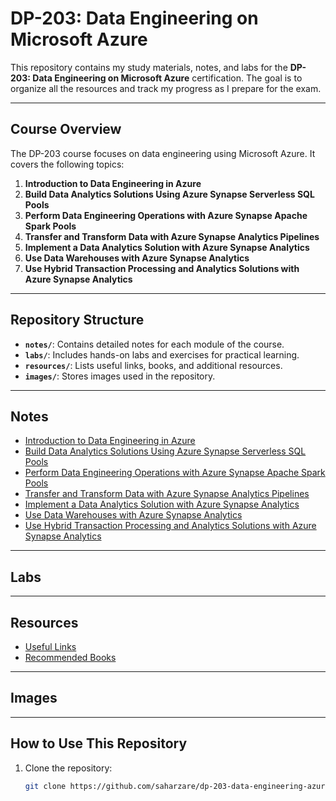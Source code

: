 # DP-203: Data Engineering on Microsoft Azure

This repository contains my study materials, notes, and labs for the **DP-203: Data Engineering on Microsoft Azure** certification. The goal is to organize all the resources and track my progress as I prepare for the exam.

---

## Course Overview

The DP-203 course focuses on data engineering using Microsoft Azure. It covers the following topics:

1. **Introduction to Data Engineering in Azure**  
2. **Build Data Analytics Solutions Using Azure Synapse Serverless SQL Pools**  
3. **Perform Data Engineering Operations with Azure Synapse Apache Spark Pools**  
4. **Transfer and Transform Data with Azure Synapse Analytics Pipelines**  
5. **Implement a Data Analytics Solution with Azure Synapse Analytics**  
6. **Use Data Warehouses with Azure Synapse Analytics**
7. **Use Hybrid Transaction Processing and Analytics Solutions with Azure Synapse Analytics**  
---

## Repository Structure

- **`notes/`**: Contains detailed notes for each module of the course.
- **`labs/`**: Includes hands-on labs and exercises for practical learning.
- **`resources/`**: Lists useful links, books, and additional resources.
- **`images/`**: Stores images used in the repository.

---

## Notes

- [Introduction to Data Engineering in Azure](notes/introduction-to-data-engineering.md)
- [Build Data Analytics Solutions Using Azure Synapse Serverless SQL Pools](notes/azure-synapse-serverless-sql-pools.md)
- [Perform Data Engineering Operations with Azure Synapse Apache Spark Pools](notes/azure-synapse-apache-spark-pools.md)
- [Transfer and Transform Data with Azure Synapse Analytics Pipelines](notes/azure-synapse-analytics-pipelines.md)
- [Implement a Data Analytics Solution with Azure Synapse Analytics](notes/data-analytics-solution-synapse.md)
- [Use Data Warehouses with Azure Synapse Analytics](notes/data-warehouses-synapse.md)
- [Use Hybrid Transaction Processing and Analytics Solutions with Azure Synapse Analytics](notes/hybrid-transaction-processing.md)

---

## Labs



---

## Resources

- [Useful Links](resources/links.md)
- [Recommended Books](resources/books.md)

---
## Images
---

## How to Use This Repository

1. Clone the repository:
   ```bash
   git clone https://github.com/saharzare/dp-203-data-engineering-azure.git
